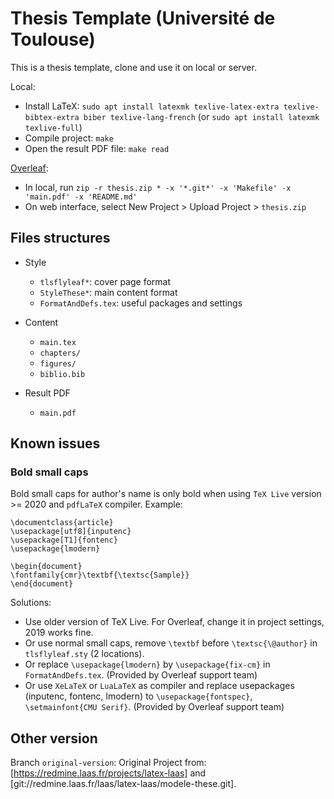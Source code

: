 # Thesis Template (Université de Toulouse)

This is a thesis template, clone and use it on local or server.

Local:
- Install LaTeX: `sudo apt install latexmk texlive-latex-extra texlive-bibtex-extra biber texlive-lang-french` (or `sudo apt install latexmk texlive-full`)
- Compile project: `make`
- Open the result PDF file: `make read`

[Overleaf](www.overleaf.com):
- In local, run `zip -r thesis.zip * -x '*.git*' -x 'Makefile' -x 'main.pdf' -x 'README.md'`
- On web interface, select New Project > Upload Project > `thesis.zip`

## Files structures

- Style
  - `tlsflyleaf*`: cover page format
  - `StyleThese*`: main content format
  - `FormatAndDefs.tex`: useful packages and settings

- Content
  - `main.tex`
  - `chapters/`
  - `figures/`
  - `biblio.bib`

- Result PDF
  - `main.pdf`

## Known issues

### Bold small caps
Bold small caps for author's name is only bold when using `TeX Live` version >= 2020 and `pdfLaTeX` compiler. Example:
```
\documentclass{article}
\usepackage[utf8]{inputenc}
\usepackage[T1]{fontenc}
\usepackage{lmodern}

\begin{document}
\fontfamily{cmr}\textbf{\textsc{Sample}}
\end{document}
```

Solutions:
- Use older version of TeX Live. For Overleaf, change it in project settings, 2019 works fine.
- Or use normal small caps, remove `\textbf` before `\textsc{\@author}` in `tlsflyleaf.sty` (2 locations).
- Or replace `\usepackage{lmodern}` by `\usepackage{fix-cm}` in `FormatAndDefs.tex`. (Provided by Overleaf support team)
- Or use `XeLaTeX` or `LuaLaTeX` as compiler and replace usepackages (inputenc, fontenc, lmodern) to `\usepackage{fontspec}`, `\setmainfont{CMU Serif}`. (Provided by Overleaf support team)

## Other version

Branch `original-version`: Original Project from: [https://redmine.laas.fr/projects/latex-laas] and [git://redmine.laas.fr/laas/latex-laas/modele-these.git].

